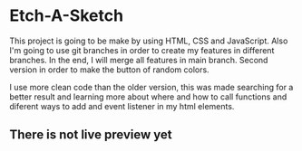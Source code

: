 # Etch-A-Sketch

This project is going to be make by using HTML, CSS and JavaScript. Also I'm going to use git branches in order to create my features in different branches. In the end, I will merge all features in main branch. Second version in order to make the button of random colors.

I use more clean code than the older version, this was made searching for a better result and learning more about where and how to call functions and diferent ways to add and event listener in my html elements.

## There is not live preview yet
